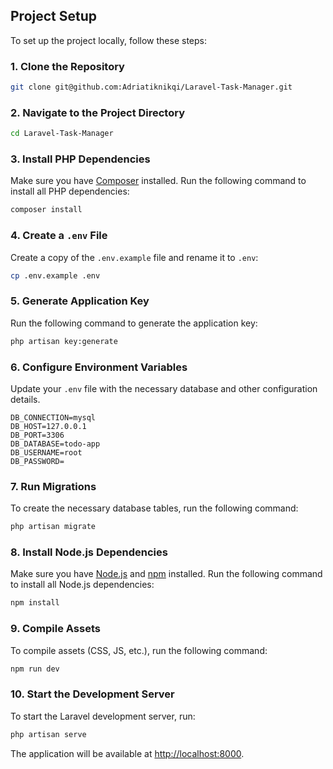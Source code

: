 ## Project Setup

To set up the project locally, follow these steps:

### 1. Clone the Repository

```bash
git clone git@github.com:Adriatiknikqi/Laravel-Task-Manager.git
```

### 2. Navigate to the Project Directory

```bash
cd Laravel-Task-Manager
```

### 3. Install PHP Dependencies

Make sure you have [Composer](https://getcomposer.org/) installed. Run the following command to install all PHP dependencies:

```bash
composer install
```

### 4. Create a `.env` File

Create a copy of the `.env.example` file and rename it to `.env`:

```bash
cp .env.example .env
```

### 5. Generate Application Key

Run the following command to generate the application key:

```bash
php artisan key:generate
```

### 6. Configure Environment Variables

Update your `.env` file with the necessary database and other configuration details.

```plaintext
DB_CONNECTION=mysql
DB_HOST=127.0.0.1
DB_PORT=3306
DB_DATABASE=todo-app
DB_USERNAME=root
DB_PASSWORD=
```
### 7. Run Migrations

To create the necessary database tables, run the following command:

```bash
php artisan migrate
```

### 8. Install Node.js Dependencies

Make sure you have [Node.js](https://nodejs.org/) and [npm](https://www.npmjs.com/) installed. Run the following command to install all Node.js dependencies:

```bash
npm install
```

### 9. Compile Assets

To compile assets (CSS, JS, etc.), run the following command:

```bash
npm run dev
```

### 10. Start the Development Server

To start the Laravel development server, run:

```bash
php artisan serve
```

The application will be available at [http://localhost:8000](http://localhost:8000).
